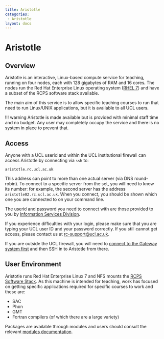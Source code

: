```yaml
---
title: Aristotle
categories:
 - Aristotle
layout: docs
---
```


# Aristotle

## Overview

Aristotle is an interactive, Linux-based compute service for
teaching, running on four nodes, each with 128 gigabytes
of RAM and 16 cores. The nodes run the Red Hat Enterprise Linux operating system
([RHEL 7](https://en.wikipedia.org/wiki/Red_Hat_Enterprise_Linux))
and have a subset of the RCPS software stack available.

The main aim of this service is to allow specific teaching courses to run
that need to run Linux/UNIX applications, but it is available to all UCL users.

!!! warning
    Aristotle is made available but is provided with minimal staff time and no budget.
    Any user may completely occupy the service and there is no system in place to prevent that.

## Access

Anyone with a UCL userid and within the UCL institutional firewall can
access Aristotle by connecting via `ssh` to:

```
aristotle.rc.ucl.ac.uk
```

This address can point to more than one actual server (via DNS
round-robin). To connect to a specific server from the set, you will 
need to know its number: for example, the second server has the address
 `aristotle02.rc.ucl.ac.uk`. When you connect, you should be shown which 
one you are connected to on your command line.

The userid and password you need to connect with are those provided to
you by [Information Services Division](http://ucl.ac.uk/isd).

If you experience difficulties with your login, please make sure that
you are typing your UCL user ID and your password correctly. If you
still cannot get access, please contact us at [rc-support@ucl.ac.uk](mailto:rc-support@ucl.ac.uk).

If you are outside the UCL firewall, you will need to [connect to the Gateway system first](../howto.md#logging-in-from-outside-the-ucl-firewall) and then SSH in to Aristotle from there.

## User Environment

Aristotle runs Red Hat Enterprise Linux 7 and NFS mounts the 
[RCPS Software Stack](../Installed_Software_Lists/module-packages.md). As this machine is intended
for teaching, work has focused on getting specific applications required
for specific courses to work and these are:

  - SAC
  - Phon
  - GMT
  - Fortran compilers (of which there are a large variety)

Packages are available through modules and users should consult the
relevant [modules documentation](../Software_Guides/Other_Software.md).

